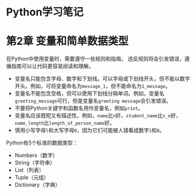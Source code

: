 # Python学习笔记

# 第2章 变量和简单数据类型

在Python中使用变量时，需要遵守一些规则和指南。
违反规则将会引发错误，遵循指南可以让代码更容易阅读和理解。

* 变量名只能包含字母、数字和下划线。可以字母或下划线开头，但不能以数字开头。例如，可将变量命名为`message_1`，但不能命名为`1_message`。
* 变量名不能包含空格，但可以使用下划线分隔单词。例如，变量名`greeting_message`可行，但是变量名`greeting message`会引发错误。
* 不要将Python关键字和函数名用作变量名，例如`print`。
* 变量名应该既短又有描述性。例如，`name`比`n`好，`student_name`比`s_n`好，`name_length`比`length_of_person_name`好。
* 慎用小写字母`l`和大写字母`O`，因为它们可能被人错看成数字`1`和`0`。

Python有5个标准的数据类型：
* Numbers（数字）
* String（字符串）
* List（列表）
* Tuple（元组）
* Dictionary（字典）